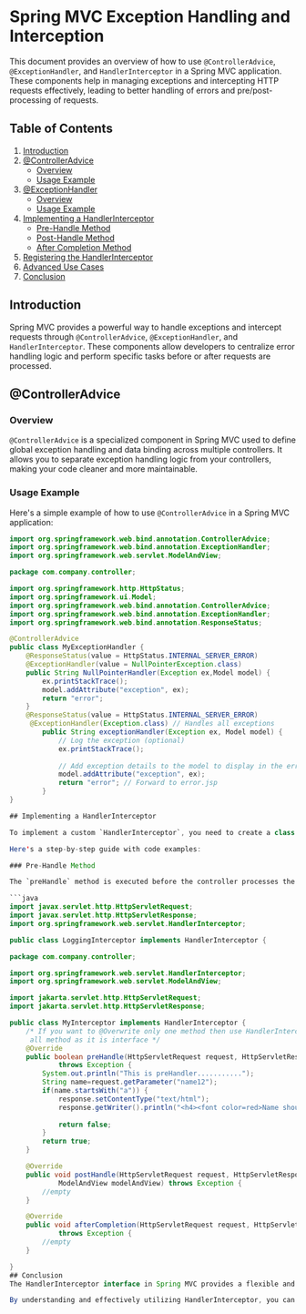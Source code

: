 # Spring MVC Exception Handling and Interception

This document provides an overview of how to use `@ControllerAdvice`, `@ExceptionHandler`, and `HandlerInterceptor` in a Spring MVC application. These components help in managing exceptions and intercepting HTTP requests effectively, leading to better handling of errors and pre/post-processing of requests.

## Table of Contents

1. [Introduction](#introduction)
2. [@ControllerAdvice](#controlleradvice)
   - [Overview](#overview)
   - [Usage Example](#usage-example)
3. [@ExceptionHandler](#exceptionhandler)
   - [Overview](#overview-1)
   - [Usage Example](#usage-example-1)
4. [Implementing a HandlerInterceptor](#implementing-a-handlerinterceptor)
   - [Pre-Handle Method](#pre-handle-method)
   - [Post-Handle Method](#post-handle-method)
   - [After Completion Method](#after-completion-method)
5. [Registering the HandlerInterceptor](#registering-the-handlerinterceptor)
6. [Advanced Use Cases](#advanced-use-cases)
7. [Conclusion](#conclusion)

## Introduction

Spring MVC provides a powerful way to handle exceptions and intercept requests through `@ControllerAdvice`, `@ExceptionHandler`, and `HandlerInterceptor`. These components allow developers to centralize error handling logic and perform specific tasks before or after requests are processed.

## @ControllerAdvice

### Overview

`@ControllerAdvice` is a specialized component in Spring MVC used to define global exception handling and data binding across multiple controllers. It allows you to separate exception handling logic from your controllers, making your code cleaner and more maintainable.

### Usage Example

Here's a simple example of how to use `@ControllerAdvice` in a Spring MVC application:

```java
import org.springframework.web.bind.annotation.ControllerAdvice;
import org.springframework.web.bind.annotation.ExceptionHandler;
import org.springframework.web.servlet.ModelAndView;

package com.company.controller;

import org.springframework.http.HttpStatus;
import org.springframework.ui.Model;
import org.springframework.web.bind.annotation.ControllerAdvice;
import org.springframework.web.bind.annotation.ExceptionHandler;
import org.springframework.web.bind.annotation.ResponseStatus;

@ControllerAdvice
public class MyExceptionHandler {
	@ResponseStatus(value = HttpStatus.INTERNAL_SERVER_ERROR)
	@ExceptionHandler(value = NullPointerException.class)
	public String NullPointerHandler(Exception ex,Model model) {
		ex.printStackTrace();
		model.addAttribute("exception", ex);
		return "error";
	}
	@ResponseStatus(value = HttpStatus.INTERNAL_SERVER_ERROR)
	 @ExceptionHandler(Exception.class) // Handles all exceptions
	    public String exceptionHandler(Exception ex, Model model) {
	        // Log the exception (optional)
	        ex.printStackTrace();
	       
	        // Add exception details to the model to display in the error page
	        model.addAttribute("exception", ex);
	        return "error"; // Forward to error.jsp
	    }
}

## Implementing a HandlerInterceptor

To implement a custom `HandlerInterceptor`, you need to create a class that implements the `HandlerInterceptor` interface and override its methods.

Here's a step-by-step guide with code examples:

### Pre-Handle Method

The `preHandle` method is executed before the controller processes the request. It returns a boolean value that determines whether the request should proceed (`true`) or be stopped (`false`).

```java
import javax.servlet.http.HttpServletRequest;
import javax.servlet.http.HttpServletResponse;
import org.springframework.web.servlet.HandlerInterceptor;

public class LoggingInterceptor implements HandlerInterceptor {

package com.company.controller;

import org.springframework.web.servlet.HandlerInterceptor;
import org.springframework.web.servlet.ModelAndView;

import jakarta.servlet.http.HttpServletRequest;
import jakarta.servlet.http.HttpServletResponse;

public class MyInterceptor implements HandlerInterceptor {
	/* If you want to @Overwrite only one method then use HandlerInterceptorAdapter else you can use HandlerInterceptor but you have to @Overwrite 
	 all method as it is interface */
	@Override
	public boolean preHandle(HttpServletRequest request, HttpServletResponse response, Object handler)
			throws Exception {
		System.out.println("This is preHandler...........");
		String name=request.getParameter("name12");
		if(name.startsWith("a")) {
			response.setContentType("text/html");
			response.getWriter().println("<h4><font color=red>Name shouldnot start with 'a'</font></h4>");
			
			return false;
		}
		return true;
	}

	@Override
	public void postHandle(HttpServletRequest request, HttpServletResponse response, Object handler,
			ModelAndView modelAndView) throws Exception {
		//empty
	}

	@Override
	public void afterCompletion(HttpServletRequest request, HttpServletResponse response, Object handler, Exception ex)
			throws Exception {
		//empty
	}

}
## Conclusion
The HandlerInterceptor interface in Spring MVC provides a flexible and powerful mechanism for request interception. By using HandlerInterceptor, you can manage cross-cutting concerns such as logging, authentication, and performance monitoring in a clean and maintainable way.

By understanding and effectively utilizing HandlerInterceptor, you can enhance the robustness,

